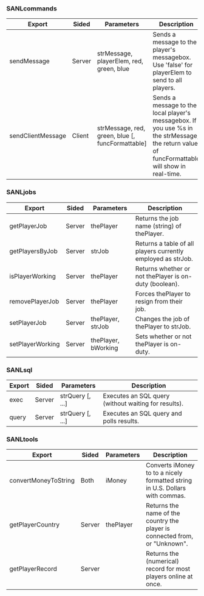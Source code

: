 ### SANLcommands
|Export|Sided|Parameters|Description|
|---|---|---|---|
|sendMessage|Server|strMessage, playerElem, red, green, blue|Sends a message to the player's messagebox. Use 'false' for playerElem to send to all players.|
|sendClientMessage|Client|strMessage, red, green, blue [, funcFormattable]|Sends a message to the local player's messagebox. If you use %s in the strMessage, the return value of funcFormattable will show in real-time.|

### SANLjobs
|Export|Sided|Parameters|Description|
|---|---|---|---|
|getPlayerJob|Server|thePlayer|Returns the job name (string) of thePlayer.|
|getPlayersByJob|Server|strJob|Returns a table of all players currently employed as strJob.|
|isPlayerWorking|Server|thePlayer|Returns whether or not thePlayer is on-duty (boolean).|
|removePlayerJob|Server|thePlayer|Forces thePlayer to resign from their job.|
|setPlayerJob|Server|thePlayer, strJob|Changes the job of thePlayer to strJob.|
|setPlayerWorking|Server|thePlayer, bWorking|Sets whether or not thePlayer is on-duty.|

### SANLsql
|Export|Sided|Parameters|Description|
|---|---|---|---|
|exec|Server|strQuery [, ...]|Executes an SQL query (without waiting for results).|
|query|Server|strQuery [, ...]|Executes an SQL query and polls results.|

### SANLtools
|Export|Sided|Parameters|Description|
|---|---|---|---|
|convertMoneyToString|Both|iMoney|Converts iMoney to to a nicely formatted string in U.S. Dollars with commas.|
|getPlayerCountry|Server|thePlayer|Returns the name of the country the player is connected from, or "Unknown".|
|getPlayerRecord|Server||Returns the (numerical) record for most players online at once.|

